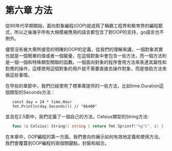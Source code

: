 # 第六章 方法

從90年代早期開始，面向對象編程(OOP)就成爲了稱霸工程界和敎育界的編程範式，所以之後幾乎所有大規模被應用的語言都包含了對OOP的支持，go語言也不例外。

儘管沒有被大衆所接受的明確的OOP的定義，從我們的理解來講，一個對象其實也就是一個簡單的值或者一個變量，在這個對象中會包含一些方法，而一個方法則是一個一個和特殊類型關聯的函數。一個面向對象的程序會用方法來表達其屬性和對應的操作，這樣使用這個對象的用戶就不需要直接去操作對象，而是借助方法來做這些事情。

在早些的章節中，我們已經使用了標準庫提供的一些方法，比如time.Duration這個類型的Seconds方法：

```
   const day = 24 * time.Hour
   fmt.Println(day.Seconds()) // "86400"
```

並且在2.5節中，我們定義了一個自己的方法，Celsius類型的String方法:

```go
   func (c Celsius) String() string { return fmt.Sprintf("%g°C", c) }
```

在本章中，OOP編程的第一方面，我們會向你展示如何有效地定義和使用方法。我們會覆蓋到OOP編程的兩個關鍵點，封裝和組合。

